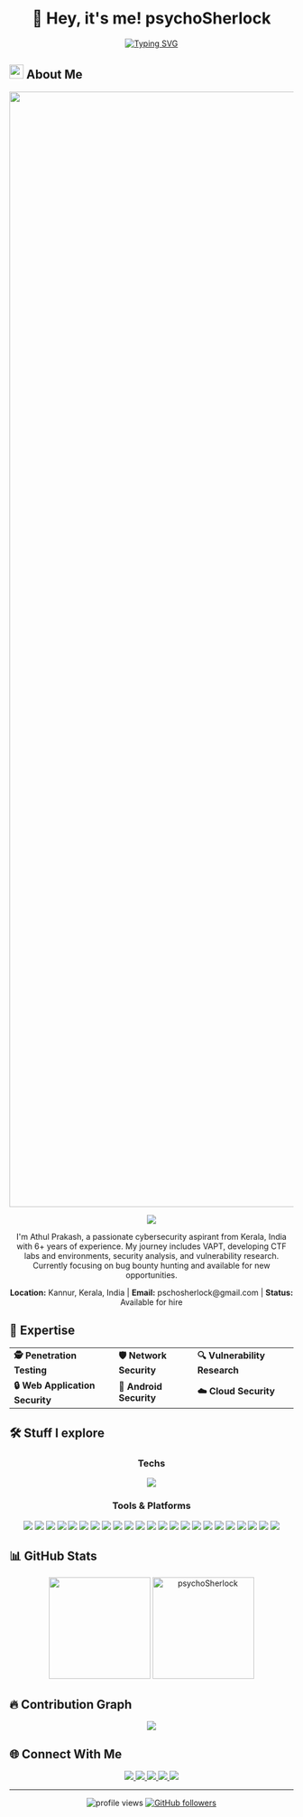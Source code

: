 <h1 align="center">👋 Hey, it's me! psychoSherlock</h1>

<div align="center">
  
  [![Typing SVG](https://readme-typing-svg.demolab.com?font=Fira+Code&pause=1000&color=F7F7F7&center=true&vCenter=true&random=false&width=500&lines=The+Harder+I+Work%2C+The+Luckier+I+get!;___No+Dream+is+too+small+and+no+dreamer+too+big;You+hit+a+wall%2C+you+push+through+it.;To+a+great+mind%2C+nothing+is+little)](https://git.io/typing-svg)
  
</div>

## <img src="https://media.giphy.com/media/hvRJCLFzcasrR4ia7z/giphy.gif" width="25px"> About Me

<div align="center">
<img width="3680" height="1976" alt="wezterm(1)" src="https://github.com/user-attachments/assets/acb99cb4-d059-4784-a6c7-3bd2e7c07e0b" />

  <p align="center">
    <img src="https://readme-typing-svg.herokuapp.com?lines=Penetration+Tester;Bug+Hunter;CTF+Developer;Security+Researcher&center=true&width=380&height=45&color=7f9cf5">
  </p>
</div>

<div align="center">
  <p>I'm Athul Prakash, a passionate cybersecurity aspirant from Kerala, India with 6+ years of experience. My journey includes VAPT, developing CTF labs and environments, security analysis, and vulnerability research. Currently focusing on bug bounty hunting and available for new opportunities.</p>

  <p>
    <b>Location:</b> Kannur, Kerala, India | 
    <b>Email:</b> pschosherlock@gmail.com | 
    <b>Status:</b> Available for hire
  </p>
</div>

## 🔐 Expertise

<div align="center">
  <table>
    <tr>
      <td><b>🕵️ Penetration Testing</b></td>
      <td><b>🛡️ Network Security</b></td>
      <td><b>🔍 Vulnerability Research</b></td>
    </tr>
    <tr>
      <td><b>🔒 Web Application Security</b></td>
      <td><b>📱 Android Security</b></td>
      <td><b>☁️ Cloud Security</b></td>
    </tr>
  </table>
</div>

## 🛠️ Stuff I explore

<div align="center">
  <h3>Techs</h3>
  
  <a href="https://github.com/tandpfun/skill-icons">
    <img src="https://skillicons.dev/icons?i=python,flask,react,nextjs,nodejs,mysql,html,css,js,linux,aws,bash,androidstudio&theme=dark&perline=7" />
  </a>
  
  <h3>Tools & Platforms</h3>
  
  <img src="https://img.shields.io/badge/python-3670A0?style=for-the-badge&logo=python&logoColor=ffdd54" />
  <img src="https://img.shields.io/badge/flask-%23000.svg?style=for-the-badge&logo=flask&logoColor=white" />
  <img src="https://img.shields.io/badge/opencv-%23white.svg?style=for-the-badge&logo=opencv&logoColor=white" />
  <img src="https://img.shields.io/badge/mysql-%2300f.svg?style=for-the-badge&logo=mysql&logoColor=white"/>
  <img src="https://img.shields.io/badge/HTML5-E34F26?style=for-the-badge&logo=html5&logoColor=white">
  <img src="https://img.shields.io/badge/CSS3-1572B6?style=for-the-badge&logo=css3&logoColor=white">
  <img src="https://img.shields.io/badge/JavaScript-F7DF1E?style=for-the-badge&logo=javascript&logoColor=black">
  <img src="https://img.shields.io/badge/React-20232A?style=for-the-badge&logo=react&logoColor=61DAFB" />
  <img src="https://img.shields.io/badge/Next-black?style=for-the-badge&logo=next.js&logoColor=white" />
  <img src="https://img.shields.io/badge/Node.js-43853D?style=for-the-badge&logo=node-dot-js&logoColor=white">
  <img src="https://img.shields.io/badge/NPM-%23000000.svg?style=for-the-badge&logo=npm&logoColor=white" />
  <img src="https://img.shields.io/badge/materialui-%230081CB.svg?style=for-the-badge&logo=material-ui&logoColor=white" />
  <img src="https://img.shields.io/badge/supabase-3ECF8E?style=for-the-badge&logo=supabase&logoColor=white" />
  <img src="https://img.shields.io/badge/Burp%20Suite-orange?style=for-the-badge&logo=burp-suite&logoColor=white" />
  <img src="https://img.shields.io/badge/shell_script-%23121011.svg?style=for-the-badge&logo=gnu-bash&logoColor=white"/>
  <img src="https://img.shields.io/badge/Windows_Security-0078D6?style=for-the-badge&logo=windows&logoColor=white" />
  <img src="https://img.shields.io/badge/Linux_Security-FCC624?style=for-the-badge&logo=linux&logoColor=black" />
  <img src="https://img.shields.io/badge/Debian-D70A53?style=for-the-badge&logo=debian&logoColor=white" />
  <img src="https://img.shields.io/badge/Kali-268BEE?style=for-the-badge&logo=kalilinux&logoColor=white" />
  <img src="https://img.shields.io/badge/Metasploit-E34F26?style=for-the-badge&logo=metasploit&logoColor=white" />
  <img src="https://img.shields.io/badge/Wireshark-1679A7?style=for-the-badge&logo=wireshark&logoColor=white" />
  <img src="https://img.shields.io/badge/Android-3DDC84?style=for-the-badge&logo=android&logoColor=white" />
  <img src="https://img.shields.io/badge/AWS-%23FF9900.svg?style=for-the-badge&logo=amazon-aws&logoColor=white" />
</div>

## 📊 GitHub Stats

<div align="center">
  <img height="180em" src="https://github-readme-stats.vercel.app/api/top-langs/?username=psychoSherlock&layout=compact&langs_count=8&theme=tokyonight"/>
  <img height="180em" src="https://github-readme-streak-stats.herokuapp.com/?user=psychoSherlock&theme=tokyonight" alt="psychoSherlock" />
</div>

## 🔥 Contribution Graph

<div align="center">
  <a href="https://github.com/psychoSherlock">
    <img src="https://github-readme-activity-graph.vercel.app/graph?username=psychoSherlock&theme=tokyo-night" />
  </a>
</div>

## 🌐 Connect With Me

<div align="center">
  <a href="mailto:pschosherlock@gmail.com">
    <img src="https://img.shields.io/badge/Gmail-D14836?style=for-the-badge&logo=gmail&logoColor=white" />
  </a>
  <a href="https://www.instagram.com/psychoSherlock">
    <img src="https://img.shields.io/badge/Instagram-E4405F?style=for-the-badge&logo=instagram&logoColor=white" />
  </a>
  <a href="https://www.github.com/psychoSherlock">
    <img src="https://img.shields.io/badge/GitHub-100000?style=for-the-badge&logo=github&logoColor=white" />
  </a>
  <a href="https://stackoverflow.com/users/14303620/psychosherlock">
    <img src="https://img.shields.io/badge/Stack_Overflow-FE7A16?style=for-the-badge&logo=stack-overflow&logoColor=white" />
  </a>
  <a href="https://x.com/psychoSherlock">
    <img src="https://img.shields.io/badge/Twitter-%231DA1F2.svg?style=for-the-badge&logo=Twitter&logoColor=white" />
  </a>
</div>

---

<div align="center">
  <img src="https://komarev.com/ghpvc/?username=psychoSherlock&color=blueviolet&style=flat-square" alt="profile views" />
  
  <a href="https://github.com/psychoSherlock?tab=followers">
    <img alt="GitHub followers" src="https://img.shields.io/github/followers/psychoSherlock?style=flat&logo=github">
  </a>
</div>
